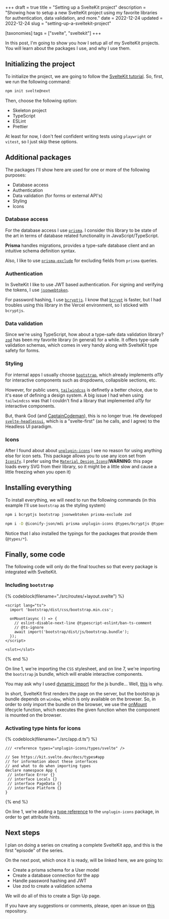 +++
draft = true
title = "Setting up a SvelteKit project"
description = "Showing how to setup a new SvelteKit project using my favorite libraries for authentication, data validation, and more."
date = 2022-12-24
updated = 2022-12-24
slug = "setting-up-a-sveltekit-project"

[taxonomies]
tags = ["svelte", "sveltekit"]
+++

In this post, I'm going to show you how I setup all of my SvelteKit projects. You will learn about the packages I use, and why I use them.

## Initializing the project

To initialize the project, we are going to follow the [SvelteKit tutorial](https://kit.svelte.dev/docs/creating-a-project). So, first, we run the following command:

```bash
npm init svelte@next
```

Then, choose the following option:

- Skeleton project
- TypeScript
- ESLint
- Prettier

At least for now, I don't feel confident writing tests using `playwright` or `vitest`, so I just skip these options.

## Additional packages

The packages I'll show here are used for one or more of the following purposes:

- Database access
- Authentication
- Data validation (for forms or external API's)
- Styling
- Icons

### Database access

For the database access I use [`prisma`](https://github.com/prisma/prisma). I consider this library to be state of the art in terms of database related functionality in JavaScript/TypeScript.

**Prisma** handles migrations, provides a type-safe database client and an intuitive schema definition syntax.

Also, I like to use [`prisma-exclude`](https://github.com/ajmnz/prisma-exclude) for excluding fields from `prisma` queries.

### Authentication

In SvelteKit I like to use JWT based authentication. For signing and verifying the tokens, I use [`jsonwebtoken`](https://github.com/auth0/node-jsonwebtoken).

For password hashing, I use [`bcryptjs`](https://github.com/dcodeIO/bcrypt.js). I know that [`bcrypt`](https://github.com/kelektiv/node.bcrypt.js) is faster, but I had troubles using this library in the Vercel environment, so I sticked with `bcryptjs`.

### Data validation

Since we're using TypeScript, how about a type-safe data validation library? [`zod`](https://github.com/colinhacks/zod) has been my favorite library (in general) for a while. It offers type-safe validation schemas, which comes in very handy along with SvelteKit type safety for forms.

### Styling

For internal apps I usually choose [`bootstrap`](https://github.com/twbs/bootstrap), which already implements *a11y* for interactive components such as dropdowns, collapsible sections, etc.

However, for public users, [`tailwindcss`](https://github.com/tailwindlabs/tailwindcss) is definetly a better choice, due to it's ease of defining a design system. A big issue I had when using `tailwindcss` was that I couldn't find a library that implemented *a11y* for interactive components.

But, thank God (and [CaptainCodeman](https://github.com/CaptainCodeman)), this is no longer true. He developed [`svelte-headlessui`](https://github.com/CaptainCodeman/svelte-headlessui), which is a "svelte-first" (as he calls, and I agree) to the Headless UI paradigm.

### Icons

After I found about about [`unplugin-icons`](https://github.com/antfu/unplugin-icons) I see no reason for using anything else for icon sets. This package allows you to use any icon set from [`Iconify`](https://iconify.design/). I prefer using the [`Material Design Icons`](https://materialdesignicons.com/)(**WARNING**: this page loads every SVG from their library, so it might be a little slow and cause a little freezing when you open it)

## Installing everything

To install everything, we will need to run the following commands (in this example I'll use `bootstrap` as the styling system)

```sh
npm i bcryptjs bootstrap jsonwebtoken prisma-exclude zod
```

```sh
npm i -D @iconify-json/mdi prisma unplugin-icons @types/bcryptjs @types/bootstrap @types/jsonwebtoken
```

Notice that I also installed the typings for the packages that provide them (`@types/*`).

## Finally, some code

The following code will only do the final touches so that every package is integrated with SvelteKit.

### Including `bootstrap`

{% codeblock(filename="./src/routes/+layout.svelte") %}

```html,linenos,hl_lines=2 7
<script lang="ts">
  import 'bootstrap/dist/css/bootstrap.min.css';

  onMount(async () => {
    // eslint-disable-next-line @typescript-eslint/ban-ts-comment
    // @ts-ignore
    await import('bootstrap/dist/js/bootstrap.bundle');
  });
</script>

<slot></slot>
```

{% end %}

On line 1, we're importing the `CSS` stylesheet, and on line 7, we're importing the `bootstrap` js bundle, which will enable interactive components.

You may ask why I used [dynamic import](https://v8.dev/features/dynamic-import#dynamic) for the js bundle... Well, [this](https://kit.svelte.dev/faq#how-do-i-use-a-client-side-only-library-that-depends-on-document-or-window) is why.

In short, SvelteKit first renders the page on the server, but the bootstrap js bundle depends on `window`, which is only available on the browser. So, in order to only import the bundle on the browser, we use the [onMount](https://svelte.dev/docs#run-time-svelte-onmount) lifecycle function, which executes the given function when the component is mounted on the browser.

### Activating type hints for icons

{% codeblock(filename="./src/app.d.ts") %}

```ts,linenos,hl_lines=1
/// <reference types="unplugin-icons/types/svelte" />

// See https://kit.svelte.dev/docs/types#app
// for information about these interfaces
// and what to do when importing types
declare namespace App {
 // interface Error {}
 // interface Locals {}
 // interface PageData {}
 // interface Platform {}
}
```

{% end %}

On line 1, we're adding a [type reference](https://www.typescriptlang.org/docs/handbook/triple-slash-directives.html#-reference-types-) to the `unplugin-icons` package, in order to get attribute hints.

## Next steps

I plan on doing a series on creating a complete SvelteKit app, and this is the first "episode" of the series.

On the next post, which once it is ready, will be linked here, we are going to:

- Create a prisma schema for a User model
- Create a database connection for the app
- Handle password hashing and JWT
- Use zod to create a validation schema

We will do all of this to create a Sign Up page.

If you have any suggestions or comments, please, open an issue on [this](https://github.com/demetrius-mp/my-blog) repository.
